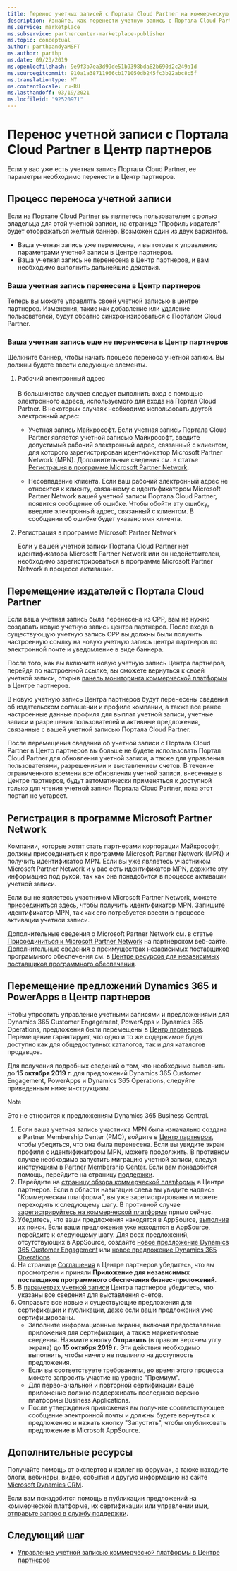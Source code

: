 ```yaml
---
title: Перенос учетных записей с Портала Cloud Partner на коммерческую платформу Майкрософт
description: Узнайте, как перенести учетную запись с Портала Cloud Partner в Центр партнеров на коммерческой платформе Майкрософт для Azure.
ms.service: marketplace
ms.subservice: partnercenter-marketplace-publisher
ms.topic: conceptual
author: parthpandyaMSFT
ms.author: parthp
ms.date: 09/23/2019
ms.openlocfilehash: 9e9f3b7ea3d99de51b9398bda82b690d2c249a1d
ms.sourcegitcommit: 910a1a38711966cb171050db245fc3b22abc8c5f
ms.translationtype: MT
ms.contentlocale: ru-RU
ms.lasthandoff: 03/19/2021
ms.locfileid: "92520971"
---
```

# <a name="how-to-migrate-your-account-from-cloud-partner-portal-to-partner-center"></a>Перенос учетной записи с Портала Cloud Partner в Центр партнеров

Если у вас уже есть учетная запись Портала Cloud Partner, ее параметры необходимо перенести в Центр партнеров.

## <a name="account-migration-process"></a>Процесс переноса учетной записи

Если на Портале Cloud Partner вы являетесь пользователем с ролью владельца для этой учетной записи, на странице "Профиль издателя" будет отображаться желтый баннер. Возможен один из двух вариантов.

- Ваша учетная запись уже перенесена, и вы готовы к управлению параметрами учетной записи в Центре партнеров.
- Ваша учетная запись не перенесена в Центр партнеров, и вам необходимо выполнить дальнейшие действия.

### <a name="your-account-has-been-migrated-to-partner-center"></a>Ваша учетная запись перенесена в Центр партнеров

Теперь вы можете управлять своей учетной записью в центре партнеров. Изменения, такие как добавление или удаление пользователей, будут обратно синхронизироваться с Порталом Cloud Partner.

### <a name="you-have-not-yet-migrated-your-account-to-partner-center"></a>Ваша учетная запись еще не перенесена в Центр партнеров

Щелкните баннер, чтобы начать процесс переноса учетной записи. Вы должны будете ввести следующие элементы.

1. Рабочий электронный адрес <br> <br> В большинстве случаев следует выполнить вход с помощью электронного адреса, используемого для входа на Портал Cloud Partner. В некоторых случаях необходимо использовать другой электронный адрес:

    * Учетная запись Майкрософт. Если учетная запись Портала Cloud Partner является учетной записью Майкрософт, введите допустимый рабочий электронный адрес, связанный с клиентом, для которого зарегистрирован идентификатор Microsoft Partner Network (MPN). Дополнительные сведения см. в статье [Регистрация в программе Microsoft Partner Network](#sign-up-for-microsoft-partner-network-program).

    * Несовпадение клиента. Если ваш рабочий электронный адрес не относится к клиенту, связанному с идентификатором Microsoft Partner Network вашей учетной записи Портала Cloud Partner, появится сообщение об ошибке. Чтобы обойти эту ошибку, введите электронный адрес, связанный с клиентом. В сообщении об ошибке будет указано имя клиента.

2. Регистрация в программе Microsoft Partner Network

    Если у вашей учетной записи Портала Cloud Partner нет идентификатора Microsoft Partner Network или он недействителен, необходимо зарегистрироваться в программе Microsoft Partner Network в процессе активации.

## <a name="publishers-moving-from-cpp"></a>Перемещение издателей с Портала Cloud Partner

Если ваша учетная запись была перенесена из CPP, вам не нужно создавать новую учетную запись центра партнеров. После входа в существующую учетную запись CPP вы должны были получить настроенную ссылку на новую учетную запись центра партнеров по электронной почте и уведомление в виде баннера.

После того, как вы включите новую учетную запись Центра партнеров, перейдя по настроенной ссылке, вы сможете вернуться к своей учетной записи, открыв [панель мониторинга коммерческой платформы](https://partner.microsoft.com/dashboard/commercial-marketplace/overview) в Центре партнеров.

В новую учетную запись Центра партнеров будут перенесены сведения об издательском соглашении и профиле компании, а также все ранее настроенные данные профиля для выплат учетной записи, учетные записи и разрешения пользователей и активные предложения, связанные с вашей учетной записью Портала Cloud Partner.

После перемещения сведений об учетной записи с Портала Cloud Partner в Центр партнеров вы больше не будете использовать Портал Cloud Partner для обновления учетной записи, а также для управления пользователями, разрешениями и выставлением счетов. В течение ограниченного времени все обновления учетной записи, внесенные в Центре партнеров, будут автоматически применяться к доступной только для чтения учетной записи Портала Cloud Partner, пока этот портал не устареет.

## <a name="sign-up-for-microsoft-partner-network-program"></a>Регистрация в программе Microsoft Partner Network

Компании, которые хотят стать партнерами корпорации Майкрософт, должны присоединиться к программе Microsoft Partner Network (MPN) и получить идентификатор MPN. Если вы уже являетесь участником Microsoft Partner Network и у вас есть идентификатор MPN, держите эту информацию под рукой, так как она понадобится в процессе активации учетной записи.  

Если вы не являетесь участником Microsoft Partner Network, можете [присоединиться здесь](https://signup.microsoft.com/signup?sku=StoreForBusinessIW&origin=partnerdashboard&culture=en-us&ru=https://partner.microsoft.com/dashboard/account/v3/xpu/onboard?ru=/dashboard/account/v3/enrollment/companyprofile/basicpartnernetwork/new), чтобы получить идентификатор MPN. Запишите идентификатор MPN, так как его потребуется ввести в процессе активации учетной записи.

Дополнительные сведения о Microsoft Partner Network см. в статье [Присоединиться к Microsoft Partner Network](https://partner.microsoft.com/membership) на партнерском веб-сайте. Дополнительные сведения о преимуществах независимых поставщиков программного обеспечения см. в [Центре ресурсов для независимых поставщиков программного обеспечения](https://partner.microsoft.com/isv-resource-hub).  

## <a name="move-dynamics-365-and-powerapps-offers-to-partner-center"></a>Перемещение предложений Dynamics 365 и PowerApps в Центр партнеров

Чтобы упростить управление учетными записями и предложениями для Dynamics 365 Customer Engagement, PowerApps и Dynamics 365 Operations, предложения были перемещены в [Центр партнеров](https://partner.microsoft.com/). Перемещение гарантирует, что одно и то же содержимое будет доступно как для общедоступных каталогов, так и для каталогов продавцов.

Для получения подробных сведений о том, что необходимо выполнить до **15 октября 2019 г.** для предложений Dynamics 365 Customer Engagement, PowerApps и Dynamics 365 Operations, следуйте приведенным ниже инструкциям.

> [!NOTE]
> Это не относится к предложениям Dynamics 365 Business Central.  

1. Если ваша учетная запись участника MPN была изначально создана в Partner Membership Center (PMC), войдите в [Центр партнеров](https://partner.microsoft.com/pcv/accountsettings/connectedpartnerprofile), чтобы убедиться, что она была перенесена. Если вы увидите экран профиля с идентификатором MPN, можете продолжить. В противном случае необходимо запустить миграцию учетной записи, следуя инструкциям в [Partner Membership Center](https://partners.microsoft.com/partnerprogram/Welcome.aspx). Если вам понадобится помощь, перейдите на страницу [поддержки](https://partner.microsoft.com/support?issueid=100-0077).
2. Перейдите на [страницу обзора коммерческой платформы](https://partner.microsoft.com/dashboard/commercial-marketplace/overview) в Центре партнеров. Если в области навигации слева вы увидите надпись "Коммерческая платформа", вы уже зарегистрированы и можете переходить к следующему шагу. В противной случае [зарегистрируйтесь на коммерческой платформе](https://partner.microsoft.com/dashboard/account/v3/enrollment/introduction/partnership) прямо сейчас.
3. Убедитесь, что ваши предложения находятся в AppSource, [выполнив их поиск](https://appsource.microsoft.com/). Если ваши предложения уже находятся в AppSource, перейдите к следующему шагу. Для всех предложений, отсутствующих в AppSource, создайте [новое предложение Dynamics 365 Customer Engagement](create-new-customer-engagement-offer.md) или [новое предложение Dynamics 365 Operations](create-new-operations-offer.md).
4. На странице [Соглашения](https://partner.microsoft.com/dashboard/account/agreements) в Центре партнеров убедитесь, что вы просмотрели и приняли **Приложение для независимых поставщиков программного обеспечения бизнес-приложений**.
5. В [параметрах учетной записи](https://partner.microsoft.com/dashboard/account/v3/accountsettings/billingprofile) Центра партнеров убедитесь, что указаны все сведения для выставления счетов.
6. Отправьте все новые и существующие предложения для сертификации и публикации, даже если ваши предложения уже сертифицированы.
    * Заполните информационные экраны, включая предоставление приложения для сертификации, а также маркетинговые сведения. Нажмите кнопку **Отправить** (в правом верхнем углу экрана) до **15 октября 2019 г**. Эти действия необходимо выполнить, чтобы ничего не повлияло на доступность предложения.
    * Если вы соответствуете требованиям, во время этого процесса можете запросить участие на уровне "Премиум".
    * Для первоначальной и повторной сертификации ваше приложение должно поддерживать последнюю версию платформы Business Applications.
    * После утверждения приложения вы получите соответствующее сообщение электронной почты и должны будете вернуться к предложению и нажать кнопку "Запустить", чтобы опубликовать предложение в Microsoft AppSource.

## <a name="additional-resources"></a>Дополнительные ресурсы

Получайте помощь от экспертов и коллег на форумах, а также находите блоги, вебинары, видео, события и другую информацию на сайте [Microsoft Dynamics CRM](https://community.dynamics.com/crm?wa=wsignin1.0).

Если вам понадобится помощь в публикации предложений на коммерческой платформе, их сертификации или управлении ими, [отправьте запрос в службу поддержки](https://aka.ms/MarketplacePublisherSupport).

## <a name="next-step"></a>Следующий шаг

- [Управление учетной записью коммерческой платформы в Центре партнеров](./manage-account.md)
